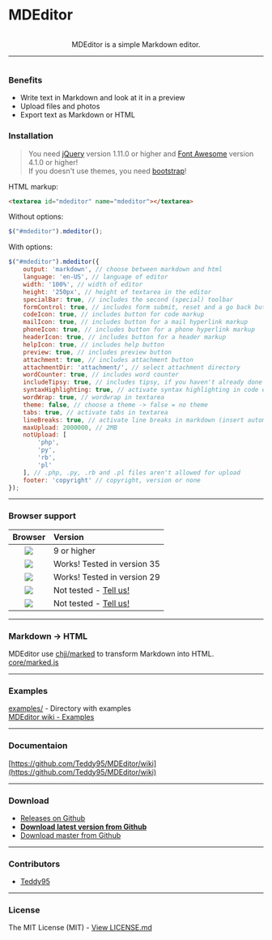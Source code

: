 # MDEditor

<p align="center">
	<img src="http://root.andre-sieverding.de/briefkasten/GithubRepoLogos/MDEditor.png" alt="">
	<p align="center">MDEditor is a simple Markdown editor.</p>
</p>

-------------

<p align="center">
	<img src="http://i.imgur.com/FybiZOu.png" alt="">
</p>

### Benefits

- Write text in Markdown and look at it in a preview
- Upload files and photos
- Export text as Markdown or HTML

### Installation

> You need [jQuery](https://github.com/jquery/jquery) version 1.11.0 or higher and [Font Awesome](https://github.com/FortAwesome/Font-Awesome) version 4.1.0 or higher!  
If you doesn't use themes, you need [bootstrap](https://github.com/twbs/bootstrap)!

HTML markup:
```html
<textarea id="mdeditor" name="mdeditor"></textarea>
```
Without options:
```javascript
$("#mdeditor").mdeditor();
```
With options:
```javascript
$("#mdeditor").mdeditor({
	output: 'markdown', // choose between markdown and html
	language: 'en-US', // language of editor
	width: '100%', // width of editor
	height: '250px', // height of textarea in the editor
	specialBar: true, // includes the second (special) toolbar
	formControl: true, // includes form submit, reset and a go back button
	codeIcon: true, // includes button for code markup
	mailIcon: true, // includes button for a mail hyperlink markup
	phoneIcon: true, // includes button for a phone hyperlink markup
	headerIcon: true, // includes button for a header markup
	helpIcon: true, // includes help button
	preview: true, // includes preview button
	attachment: true, // includes attachment button
	attachmentDir: 'attachment/', // select attachment directory
	wordCounter: true, // includes word counter
	includeTipsy: true, // includes tipsy, if you haven't already done this
	syntaxHighlighting: true, // activate syntax highlighting in code examples (highlight.js)
	wordWrap: true, // wordwrap in textarea
	theme: false, // choose a theme -> false = no theme
	tabs: true, // activate tabs in textarea
	lineBreaks: true, // activate line breaks in markdown (insert automatically 2 white spaces)
	maxUpload: 2000000, // 2MB
	notUpload: [
		'php',
		'py',
		'rb',
		'pl'
	], // .php, .py, .rb and .pl files aren't allowed for upload
	footer: 'copyright' // copyright, version or none
});
```

-------------

### Browser support

| Browser | Version | 
|:-----:|:----- |
| ![](http://www.w3schools.com/images/compatible_ie.gif) | 9 or higher | 
| ![](http://www.w3schools.com/images/compatible_chrome.gif) | Works! Tested in version 35 | 
| ![](http://www.w3schools.com/images/compatible_firefox.gif) | Works! Tested in version 29 | 
| ![](http://www.w3schools.com/images/compatible_safari.gif) | Not tested - [Tell us!](https://github.com/Teddy95/MDEditor/issues) | 
| ![](http://www.w3schools.com/images/compatible_opera.gif) | Not tested - [Tell us!](https://github.com/Teddy95/MDEditor/issues) | 

-------------

### Markdown -> HTML

MDEditor use [chjj/marked](https://github.com/chjj/marked) to transform Markdown into HTML.  
[core/marked.js](https://github.com/Teddy95/MDEditor/blob/master/core/marked.js)

-------------

### Examples

[examples/](https://github.com/Teddy95/MDEditor/tree/master/examples) - Directory with examples  
[MDEditor wiki - Examples](https://github.com/Teddy95/MDEditor/wiki/Examples)

-------------

### Documentaion

[https://github.com/Teddy95/MDEditor/wiki](https://github.com/Teddy95/MDEditor/wiki)

-------------

### Download

- [Releases on Github](https://github.com/Teddy95/MDEditor/releases)
- **[Download latest version from Github](https://github.com/Teddy95/MDEditor/archive/v1.5.0.zip)**
- [Download master from Github](https://github.com/Teddy95/MDEditor/archive/master.zip)

-------------

### Contributors

- [Teddy95](https://github.com/Teddy95)

-------------

### License

The MIT License (MIT) - [View LICENSE.md](https://github.com/Teddy95/MDEditor/blob/master/LICENSE.md)
